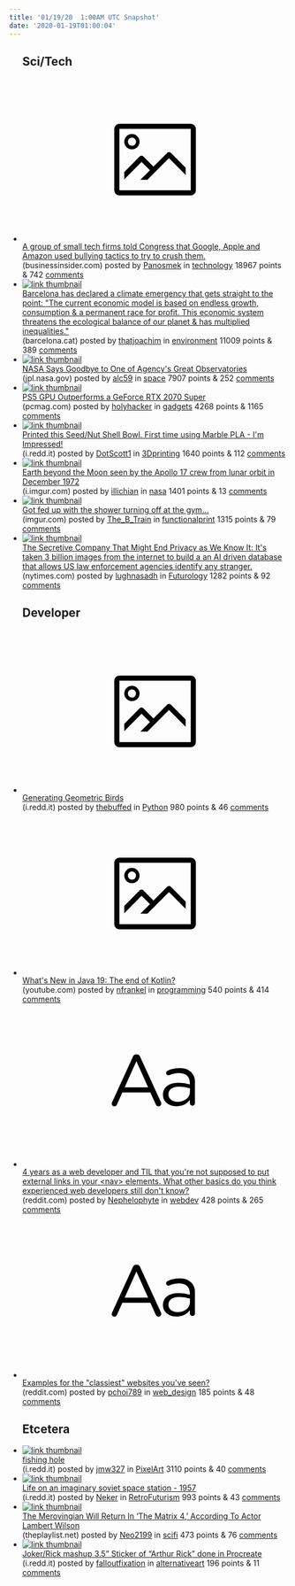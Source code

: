 ```yaml
---
title: '01/19/20  1:00AM UTC Snapshot'
date: '2020-01-19T01:00:04'
---
```

<ul>
<h2>Sci/Tech</h2>

<li><a href='https://www.businessinsider.com/anticompetitive-complaints-against-google-apple-amazon-facebook-2020-1#facebook-violates-privacy-to-fuel-a-devastatingly-effective-ad-machine-no-single-company-should-have-access-to-that-much-data-basecamps-david-heinemeier-hansson-said-4'><svg version='1.1' viewBox='-34 -14 104 64' preserveAspectRatio='xMidYMid meet' xmlns='http://www.w3.org/2000/svg' xmlns:xlink='http://www.w3.org/1999/xlink'>
    <title>link thumbnail</title>
    <path d='M32,4H4A2,2,0,0,0,2,6V30a2,2,0,0,0,2,2H32a2,2,0,0,0,2-2V6A2,2,0,0,0,32,4ZM4,30V6H32V30Z'></path>
    <path d='M8.92,14a3,3,0,1,0-3-3A3,3,0,0,0,8.92,14Zm0-4.6A1.6,1.6,0,1,1,7.33,11,1.6,1.6,0,0,1,8.92,9.41Z'></path>
    <path d='M22.78,15.37l-5.4,5.4-4-4a1,1,0,0,0-1.41,0L5.92,22.9v2.83l6.79-6.79L16,22.18l-3.75,3.75H15l8.45-8.45L30,24V21.18l-5.81-5.81A1,1,0,0,0,22.78,15.37Z'></path>
    </svg></a><div><div class='linkTitle'><a href='https://www.businessinsider.com/anticompetitive-complaints-against-google-apple-amazon-facebook-2020-1#facebook-violates-privacy-to-fuel-a-devastatingly-effective-ad-machine-no-single-company-should-have-access-to-that-much-data-basecamps-david-heinemeier-hansson-said-4'>A group of small tech firms told Congress that Google, Apple and Amazon used bullying tactics to try to crush them.</a></div>(businessinsider.com) posted by <a href='https://www.reddit.com/user/Panosmek'>Panosmek</a> in <a href='https://www.reddit.com/r/technology'>technology</a> 18967 points & 742 <a href='https://www.reddit.com/r/technology/comments/eqemft/a_group_of_small_tech_firms_told_congress_that/'>comments</a></div></li>

<li><a href='https://www.barcelona.cat/emergenciaclimatica/en'><img src='https://b.thumbs.redditmedia.com/V_5FkPeSrGYaCdaujOiLAHKGw_g-jSAnW-UKn1KwbKY.jpg' alt='link thumbnail'></a><div><div class='linkTitle'><a href='https://www.barcelona.cat/emergenciaclimatica/en'>Barcelona has declared a climate emergency that gets straight to the point: "The current economic model is based on endless growth, consumption &amp; a permanent race for profit. This economic system threatens the ecological balance of our planet &amp; has multiplied inequalities."</a></div>(barcelona.cat) posted by <a href='https://www.reddit.com/user/thatjoachim'>thatjoachim</a> in <a href='https://www.reddit.com/r/environment'>environment</a> 11009 points & 389 <a href='https://www.reddit.com/r/environment/comments/eqfgf8/barcelona_has_declared_a_climate_emergency_that/'>comments</a></div></li>

<li><a href='https://www.jpl.nasa.gov/news/news.php?feature=7575'><img src='https://b.thumbs.redditmedia.com/LjrAdrLv-qPIZv9szmgZC-lYImMgFnUpgjst60JCe4w.jpg' alt='link thumbnail'></a><div><div class='linkTitle'><a href='https://www.jpl.nasa.gov/news/news.php?feature=7575'>NASA Says Goodbye to One of Agency's Great Observatories</a></div>(jpl.nasa.gov) posted by <a href='https://www.reddit.com/user/alc59'>alc59</a> in <a href='https://www.reddit.com/r/space'>space</a> 7907 points & 252 <a href='https://www.reddit.com/r/space/comments/eqfy25/nasa_says_goodbye_to_one_of_agencys_great/'>comments</a></div></li>

<li><a href='https://www.pcmag.com/news/report-ps5-gpu-outperforms-a-geforce-rtx-2070-super'><img src='https://b.thumbs.redditmedia.com/pGw-QcEcfL1s_8kygLzFc6wHV7wdJCD_tASseStsZek.jpg' alt='link thumbnail'></a><div><div class='linkTitle'><a href='https://www.pcmag.com/news/report-ps5-gpu-outperforms-a-geforce-rtx-2070-super'>PS5 GPU Outperforms a GeForce RTX 2070 Super</a></div>(pcmag.com) posted by <a href='https://www.reddit.com/user/holyhacker'>holyhacker</a> in <a href='https://www.reddit.com/r/gadgets'>gadgets</a> 4268 points & 1165 <a href='https://www.reddit.com/r/gadgets/comments/eqfvil/ps5_gpu_outperforms_a_geforce_rtx_2070_super/'>comments</a></div></li>

<li><a href='https://i.redd.it/ge2a3b5cwkb41.jpg'><img src='https://b.thumbs.redditmedia.com/2sf3hwP4P_iXtMtJhdlwa1Ngp9ffVb5UG27aeOX_42U.jpg' alt='link thumbnail'></a><div><div class='linkTitle'><a href='https://i.redd.it/ge2a3b5cwkb41.jpg'>Printed this Seed/Nut Shell Bowl. First time using Marble PLA - I'm Impressed!</a></div>(i.redd.it) posted by <a href='https://www.reddit.com/user/DotScott1'>DotScott1</a> in <a href='https://www.reddit.com/r/3Dprinting'>3Dprinting</a> 1640 points & 112 <a href='https://www.reddit.com/r/3Dprinting/comments/eqjzrr/printed_this_seednut_shell_bowl_first_time_using/'>comments</a></div></li>

<li><a href='https://i.imgur.com/gw0pKzW.png'><img src='https://b.thumbs.redditmedia.com/LyVc818szaxwJVUIJ04ihNbQdHxT5VkeLHFPKDo-0ng.jpg' alt='link thumbnail'></a><div><div class='linkTitle'><a href='https://i.imgur.com/gw0pKzW.png'>Earth beyond the Moon seen by the Apollo 17 crew from lunar orbit in December 1972</a></div>(i.imgur.com) posted by <a href='https://www.reddit.com/user/illichian'>illichian</a> in <a href='https://www.reddit.com/r/nasa'>nasa</a> 1401 points & 13 <a href='https://www.reddit.com/r/nasa/comments/eqg2yc/earth_beyond_the_moon_seen_by_the_apollo_17_crew/'>comments</a></div></li>

<li><a href='https://imgur.com/a/S1pzILp'><img src='https://b.thumbs.redditmedia.com/0id-6tzldo51fB3H1VwoMrri05GKz5Bg8jhOvPY-7mU.jpg' alt='link thumbnail'></a><div><div class='linkTitle'><a href='https://imgur.com/a/S1pzILp'>Got fed up with the shower turning off at the gym...</a></div>(imgur.com) posted by <a href='https://www.reddit.com/user/The_B_Train'>The_B_Train</a> in <a href='https://www.reddit.com/r/functionalprint'>functionalprint</a> 1315 points & 79 <a href='https://www.reddit.com/r/functionalprint/comments/eqftt5/got_fed_up_with_the_shower_turning_off_at_the_gym/'>comments</a></div></li>

<li><a href='https://www.nytimes.com/2020/01/18/technology/clearview-privacy-facial-recognition.html'><img src='https://b.thumbs.redditmedia.com/646Y_Cq-OBw5jQ7JHdH6tA2oucjxGkJIgxsAeq_BHdY.jpg' alt='link thumbnail'></a><div><div class='linkTitle'><a href='https://www.nytimes.com/2020/01/18/technology/clearview-privacy-facial-recognition.html'>The Secretive Company That Might End Privacy as We Know It: It's taken 3 billion images from the internet to build a an AI driven database that allows US law enforcement agencies identify any stranger.</a></div>(nytimes.com) posted by <a href='https://www.reddit.com/user/lughnasadh'>lughnasadh</a> in <a href='https://www.reddit.com/r/Futurology'>Futurology</a> 1282 points & 92 <a href='https://www.reddit.com/r/Futurology/comments/eqkbos/the_secretive_company_that_might_end_privacy_as/'>comments</a></div></li>

<h2>Developer</h2>

<li><a href='https://i.redd.it/knqxkwn4hkb41.png'><svg version='1.1' viewBox='-34 -14 104 64' preserveAspectRatio='xMidYMid meet' xmlns='http://www.w3.org/2000/svg' xmlns:xlink='http://www.w3.org/1999/xlink'>
    <title>link thumbnail</title>
    <path d='M32,4H4A2,2,0,0,0,2,6V30a2,2,0,0,0,2,2H32a2,2,0,0,0,2-2V6A2,2,0,0,0,32,4ZM4,30V6H32V30Z'></path>
    <path d='M8.92,14a3,3,0,1,0-3-3A3,3,0,0,0,8.92,14Zm0-4.6A1.6,1.6,0,1,1,7.33,11,1.6,1.6,0,0,1,8.92,9.41Z'></path>
    <path d='M22.78,15.37l-5.4,5.4-4-4a1,1,0,0,0-1.41,0L5.92,22.9v2.83l6.79-6.79L16,22.18l-3.75,3.75H15l8.45-8.45L30,24V21.18l-5.81-5.81A1,1,0,0,0,22.78,15.37Z'></path>
    </svg></a><div><div class='linkTitle'><a href='https://i.redd.it/knqxkwn4hkb41.png'>Generating Geometric Birds</a></div>(i.redd.it) posted by <a href='https://www.reddit.com/user/thebuffed'>thebuffed</a> in <a href='https://www.reddit.com/r/Python'>Python</a> 980 points & 46 <a href='https://www.reddit.com/r/Python/comments/eqir9x/generating_geometric_birds/'>comments</a></div></li>

<li><a href='https://www.youtube.com/watch?v=te3OU9fxC8U'><svg version='1.1' viewBox='-34 -14 104 64' preserveAspectRatio='xMidYMid meet' xmlns='http://www.w3.org/2000/svg' xmlns:xlink='http://www.w3.org/1999/xlink'>
    <title>link thumbnail</title>
    <path d='M32,4H4A2,2,0,0,0,2,6V30a2,2,0,0,0,2,2H32a2,2,0,0,0,2-2V6A2,2,0,0,0,32,4ZM4,30V6H32V30Z'></path>
    <path d='M8.92,14a3,3,0,1,0-3-3A3,3,0,0,0,8.92,14Zm0-4.6A1.6,1.6,0,1,1,7.33,11,1.6,1.6,0,0,1,8.92,9.41Z'></path>
    <path d='M22.78,15.37l-5.4,5.4-4-4a1,1,0,0,0-1.41,0L5.92,22.9v2.83l6.79-6.79L16,22.18l-3.75,3.75H15l8.45-8.45L30,24V21.18l-5.81-5.81A1,1,0,0,0,22.78,15.37Z'></path>
    </svg></a><div><div class='linkTitle'><a href='https://www.youtube.com/watch?v=te3OU9fxC8U'>What's New in Java 19: The end of Kotlin?</a></div>(youtube.com) posted by <a href='https://www.reddit.com/user/nfrankel'>nfrankel</a> in <a href='https://www.reddit.com/r/programming'>programming</a> 540 points & 414 <a href='https://www.reddit.com/r/programming/comments/eqgfg5/whats_new_in_java_19_the_end_of_kotlin/'>comments</a></div></li>

<li><a href='https://www.reddit.com/r/webdev/comments/eqex29/4_years_as_a_web_developer_and_til_that_youre_not/'><svg version='1.1' viewBox='-34 -12 104 64' preserveAspectRatio='xMidYMid slice' xmlns='http://www.w3.org/2000/svg' xmlns:xlink='http://www.w3.org/1999/xlink'>
    <title>text link thumbnail</title>
    <path d='M12.19,8.84a1.45,1.45,0,0,0-1.4-1h-.12a1.46,1.46,0,0,0-1.42,1L1.14,26.56a1.29,1.29,0,0,0-.14.59,1,1,0,0,0,1,1,1.12,1.12,0,0,0,1.08-.77l2.08-4.65h11l2.08,4.59a1.24,1.24,0,0,0,1.12.83,1.08,1.08,0,0,0,1.08-1.08,1.64,1.64,0,0,0-.14-.57ZM6.08,20.71l4.59-10.22,4.6,10.22Z'>
    </path>
    <path d='M32.24,14.78A6.35,6.35,0,0,0,27.6,13.2a11.36,11.36,0,0,0-4.7,1,1,1,0,0,0-.58.89,1,1,0,0,0,.94.92,1.23,1.23,0,0,0,.39-.08,8.87,8.87,0,0,1,3.72-.81c2.7,0,4.28,1.33,4.28,3.92v.5a15.29,15.29,0,0,0-4.42-.61c-3.64,0-6.14,1.61-6.14,4.64v.05c0,2.95,2.7,4.48,5.37,4.48a6.29,6.29,0,0,0,5.19-2.48V26.9a1,1,0,0,0,1,1,1,1,0,0,0,1-1.06V19A5.71,5.71,0,0,0,32.24,14.78Zm-.56,7.7c0,2.28-2.17,3.89-4.81,3.89-1.94,0-3.61-1.06-3.61-2.86v-.06c0-1.8,1.5-3,4.2-3a15.2,15.2,0,0,1,4.22.61Z'>
    </path>
    </svg></a><div><div class='linkTitle'><a href='https://www.reddit.com/r/webdev/comments/eqex29/4_years_as_a_web_developer_and_til_that_youre_not/'>4 years as a web developer and TIL that you're not supposed to put external links in your &lt;nav&gt; elements. What other basics do you think experienced web developers still don't know?</a></div>(reddit.com) posted by <a href='https://www.reddit.com/user/Nephelophyte'>Nephelophyte</a> in <a href='https://www.reddit.com/r/webdev'>webdev</a> 428 points & 265 <a href='https://www.reddit.com/r/webdev/comments/eqex29/4_years_as_a_web_developer_and_til_that_youre_not/'>comments</a></div></li>

<li><a href='https://www.reddit.com/r/web_design/comments/eqe53j/examples_for_the_classiest_websites_youve_seen/'><svg version='1.1' viewBox='-34 -12 104 64' preserveAspectRatio='xMidYMid slice' xmlns='http://www.w3.org/2000/svg' xmlns:xlink='http://www.w3.org/1999/xlink'>
    <title>text link thumbnail</title>
    <path d='M12.19,8.84a1.45,1.45,0,0,0-1.4-1h-.12a1.46,1.46,0,0,0-1.42,1L1.14,26.56a1.29,1.29,0,0,0-.14.59,1,1,0,0,0,1,1,1.12,1.12,0,0,0,1.08-.77l2.08-4.65h11l2.08,4.59a1.24,1.24,0,0,0,1.12.83,1.08,1.08,0,0,0,1.08-1.08,1.64,1.64,0,0,0-.14-.57ZM6.08,20.71l4.59-10.22,4.6,10.22Z'>
    </path>
    <path d='M32.24,14.78A6.35,6.35,0,0,0,27.6,13.2a11.36,11.36,0,0,0-4.7,1,1,1,0,0,0-.58.89,1,1,0,0,0,.94.92,1.23,1.23,0,0,0,.39-.08,8.87,8.87,0,0,1,3.72-.81c2.7,0,4.28,1.33,4.28,3.92v.5a15.29,15.29,0,0,0-4.42-.61c-3.64,0-6.14,1.61-6.14,4.64v.05c0,2.95,2.7,4.48,5.37,4.48a6.29,6.29,0,0,0,5.19-2.48V26.9a1,1,0,0,0,1,1,1,1,0,0,0,1-1.06V19A5.71,5.71,0,0,0,32.24,14.78Zm-.56,7.7c0,2.28-2.17,3.89-4.81,3.89-1.94,0-3.61-1.06-3.61-2.86v-.06c0-1.8,1.5-3,4.2-3a15.2,15.2,0,0,1,4.22.61Z'>
    </path>
    </svg></a><div><div class='linkTitle'><a href='https://www.reddit.com/r/web_design/comments/eqe53j/examples_for_the_classiest_websites_youve_seen/'>Examples for the "classiest" websites you've seen?</a></div>(reddit.com) posted by <a href='https://www.reddit.com/user/pchoi789'>pchoi789</a> in <a href='https://www.reddit.com/r/web_design'>web_design</a> 185 points & 48 <a href='https://www.reddit.com/r/web_design/comments/eqe53j/examples_for_the_classiest_websites_youve_seen/'>comments</a></div></li>

<h2>Etcetera</h2>

<li><a href='https://i.redd.it/d414iz45gjb41.png'><img src='https://b.thumbs.redditmedia.com/dkoHJud46VxZC_TpJlwXdA0x593JLPamCfB2O6i1-tw.jpg' alt='link thumbnail'></a><div><div class='linkTitle'><a href='https://i.redd.it/d414iz45gjb41.png'>fishing hole</a></div>(i.redd.it) posted by <a href='https://www.reddit.com/user/jmw327'>jmw327</a> in <a href='https://www.reddit.com/r/PixelArt'>PixelArt</a> 3110 points & 40 <a href='https://www.reddit.com/r/PixelArt/comments/eqgbty/fishing_hole/'>comments</a></div></li>

<li><a href='https://i.redd.it/hfizebtg1kb41.png'><img src='https://b.thumbs.redditmedia.com/B_eQjw1QzOP25OmftRJ1WKpRzUEr7hVIucCnrocxwkQ.jpg' alt='link thumbnail'></a><div><div class='linkTitle'><a href='https://i.redd.it/hfizebtg1kb41.png'>Life on an imaginary soviet space station - 1957</a></div>(i.redd.it) posted by <a href='https://www.reddit.com/user/Neker'>Neker</a> in <a href='https://www.reddit.com/r/RetroFuturism'>RetroFuturism</a> 993 points & 43 <a href='https://www.reddit.com/r/RetroFuturism/comments/eqho76/life_on_an_imaginary_soviet_space_station_1957/'>comments</a></div></li>

<li><a href='https://theplaylist.net/merovingian-matrix-4-lambert-wilson-20200117/'><img src='https://b.thumbs.redditmedia.com/E70ZQGfPAazVmYpp9tkGGOQIWcpeu7mK90bHocQOPmw.jpg' alt='link thumbnail'></a><div><div class='linkTitle'><a href='https://theplaylist.net/merovingian-matrix-4-lambert-wilson-20200117/'>The Merovingian Will Return In ‘The Matrix 4,’ According To Actor Lambert Wilson</a></div>(theplaylist.net) posted by <a href='https://www.reddit.com/user/Neo2199'>Neo2199</a> in <a href='https://www.reddit.com/r/scifi'>scifi</a> 473 points & 76 <a href='https://www.reddit.com/r/scifi/comments/eqip0t/the_merovingian_will_return_in_the_matrix_4/'>comments</a></div></li>

<li><a href='https://i.redd.it/5e0h7tdj7kb41.jpg'><img src='https://b.thumbs.redditmedia.com/IdwdynhuGw0yX7SErYCzSd4fteVtAdkeRbHYbTb9BpI.jpg' alt='link thumbnail'></a><div><div class='linkTitle'><a href='https://i.redd.it/5e0h7tdj7kb41.jpg'>Joker/Rick mashup 3.5” Sticker of “Arthur Rick” done in Procreate</a></div>(i.redd.it) posted by <a href='https://www.reddit.com/user/falloutfixation'>falloutfixation</a> in <a href='https://www.reddit.com/r/alternativeart'>alternativeart</a> 196 points & 11 <a href='https://www.reddit.com/r/alternativeart/comments/eqi118/jokerrick_mashup_35_sticker_of_arthur_rick_done/'>comments</a></div></li>

</ul>
